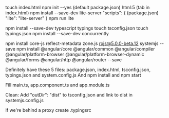 touch index.html
npm init --yes (default package.json)
html:5 (tab in index.html)
npm install --save-dev lite-server
"scripts": { (package.json)
	"lite": "lite-server"
}
npm run lite

npm install --save-dev typescript typings
touch tsconfig.json
touch typings.json
npm install --save-dev concurrently

npm install core-js reflect-metadata zone.js rxjs@5.0.0-beta.12 systemjs --save
npm install @angular/core @angular/common @angular/compiler @angular/platform-browser @angular/platform-browser-dynamic @angular/forms @angular/http @angular/router --save

Definitely have these 5 files: package.json, index.html, tsconfig.json, typings.json and system.config.js
And npm install and npm start

Fill main.ts, app.component.ts and app.module.ts

Clean: Add "outDir": "dist" to tsconfig.json and link to dist in systemjs.config.js

If we're behind a proxy create .typingsrc